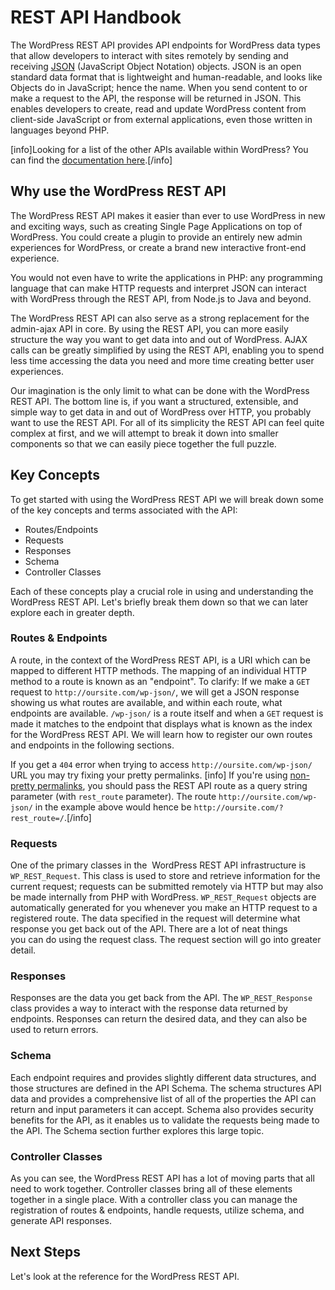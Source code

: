 # REST API Handbook

The WordPress REST API provides API endpoints for WordPress data types that allow developers to interact with sites remotely by sending and receiving [JSON](https://en.wikipedia.org/wiki/JSON) (JavaScript Object Notation) objects. JSON is an open standard data format that is lightweight and human-readable, and looks like Objects do in JavaScript; hence the name. When you send content to or make a request to the API, the response will be returned in JSON. This enables developers to create, read and update WordPress content from client-side JavaScript or from external applications, even those written in languages beyond PHP.

[info]Looking for a list of the other APIs available within WordPress? You can find the <a href="https://codex.wordpress.org/WordPress_APIs">documentation here</a>.[/info]


## Why use the WordPress REST API

The WordPress REST API makes it easier than ever to use WordPress in new and exciting ways, such as creating Single Page Applications on top of WordPress. You could create a plugin to provide an entirely new admin experiences for WordPress, or create a brand new interactive front-end experience.

You would not even have to write the applications in PHP: any programming language that can make HTTP requests and interpret JSON can interact with WordPress through the REST API, from Node.js to Java and beyond.

The WordPress REST API can also serve as a strong replacement for the admin-ajax API in core. By using the REST API, you can more easily structure the way you want to get data into and out of WordPress. AJAX calls can be greatly simplified by using the REST API, enabling you to spend less time accessing the data you need and more time creating better user experiences.

Our imagination is the only limit to what can be done with the WordPress REST API. The bottom line is, if you want a structured, extensible, and simple way to get data in and out of WordPress over HTTP, you probably want to use the REST API. For all of its simplicity the REST API can feel quite complex at first, and we will attempt to break it down into smaller components so that we can easily piece together the full puzzle.


## Key Concepts

To get started with using the WordPress REST API we will break down some of the key concepts and terms associated with the API:

* Routes/Endpoints
* Requests
* Responses
* Schema
* Controller Classes

Each of these concepts play a crucial role in using and understanding the WordPress REST API. Let's briefly break them down so that we can later explore each in greater depth.


### Routes & Endpoints

A route, in the context of the WordPress REST API, is a URI which can be mapped to different HTTP methods. The mapping of an individual HTTP method to a route is known as an "endpoint". To clarify: If we make a `GET` request to `http://oursite.com/wp-json/`, we will get a JSON response showing us what routes are available, and within each route, what endpoints are available. `/wp-json/` is a route itself and when a `GET` request is made it matches to the endpoint that displays what is known as the index for the WordPress REST API. We will learn how to register our own routes and endpoints in the following sections.

If you get a `404` error when trying to access `http://oursite.com/wp-json/` URL you may try fixing your pretty permalinks.
[info] If you're using [non-pretty permalinks](https://codex.wordpress.org/Using_Permalinks), you should pass the REST API route as a query string parameter (with `rest_route` parameter). The route `http://oursite.com/wp-json/` in the example above would hence be  `http://oursite.com/?rest_route=/`.[/info]

### Requests

One of the primary classes in the  WordPress REST API infrastructure is `WP_REST_Request`. This class is used to store and retrieve information for the current request; requests can be submitted remotely via HTTP but may also be made internally from PHP with WordPress. `WP_REST_Request` objects are automatically generated for you whenever you make an HTTP request to a registered route. The data specified in the request will determine what response you get back out of the API. There are a lot of neat things you can do using the request class. The request section will go into greater detail.


### Responses

Responses are the data you get back from the API. The `WP_REST_Response` class provides a way to interact with the response data returned by endpoints. Responses can return the desired data, and they can also be used to return errors.

### Schema

Each endpoint requires and provides slightly different data structures, and those structures are defined in the API Schema. The schema structures API data and provides a comprehensive list of all of the properties the API can return and input parameters it can accept. Schema also provides security benefits for the API, as it enables us to validate the requests being made to the API. The Schema section further explores this large topic.


### Controller Classes

As you can see, the WordPress REST API has a lot of moving parts that all need to work together. Controller classes bring all of these elements together in a single place. With a controller class you can manage the registration of routes & endpoints, handle requests, utilize schema, and generate API responses.


## Next Steps

Let's look at the reference for the WordPress REST API.
